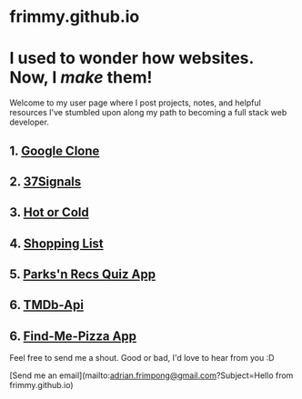 frimmy.github.io
================

# I used to wonder how websites. Now, I _make_ them!

Welcome to my user page where I post projects, notes, and helpful resources I've stumbled upon along my path to becoming a full stack web developer.


## 1. [Google Clone](http://frimmy.github.io/GoogleCloneProj/)

## 2. [37Signals](http://frimmy.github.io/37Signals/)

## 3. [Hot or Cold](http://frimmy.github.io/Hot-Or-Cold/)

## 4. [Shopping List](http://frimmy.github.io/Shopping-List-Web-App/)

## 5. [Parks'n Recs Quiz App](frimmy.github.io/quiz-app/)

## 6. [TMDb-Api](http://frimmy.github.io/frimmy.github.io/api-test/)

## 6. [Find-Me-Pizza App](frimmy.github.io/findmepizza/)
    
Feel free to send me a shout. Good or bad, I'd love to hear from you :D

[Send me an email](mailto:adrian.frimpong@gmail.com?Subject=Hello from frimmy.github.io)
